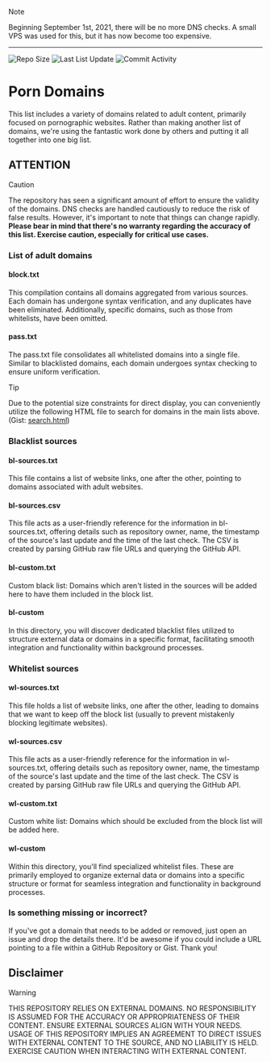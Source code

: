 > [!NOTE]
> Beginning September 1st, 2021, there will be no more DNS checks. A small VPS was used for this, but it has now become too expensive.

---

![Repo Size](https://img.shields.io/github/repo-size/Bon-Appetit/porn-domains?style=flat-square&logo=github&label=Repo%20Size&cacheSeconds=43200) ![Last List Update](https://img.shields.io/badge/dynamic/json?url=https%3A%2F%2Fapi.github.com%2Frepos%2FBon-Appetit%2Fporn-domains%2Fcommits%3Fpath%3Dblock.txt%26page%3D1%26per_page%3D1&query=%24%5B0%5D.commit.author.date&style=flat-square&logo=github&label=Last%20List%20Update&cacheSeconds=43200) ![Commit Activity](https://img.shields.io/github/commit-activity/y/Bon-Appetit/porn-domains?style=flat-square&logo=github&label=Commit%20Activity&cacheSeconds=43200)

# Porn Domains
This list includes a variety of domains related to adult content, primarily focused on pornographic websites. Rather than making another list of domains, we're using the fantastic work done by others and putting it all together into one big list.

## ATTENTION
> [!CAUTION]
> The repository has seen a significant amount of effort to ensure the validity of the domains. DNS checks are handled cautiously to reduce the risk of false results. However, it's important to note that things can change rapidly. **Please bear in mind that there's no warranty regarding the accuracy of this list. Exercise caution, especially for critical use cases.**

### List of adult domains

#### block.txt
This compilation contains all domains aggregated from various sources. Each domain has undergone syntax verification, and any duplicates have been eliminated. Additionally, specific domains, such as those from whitelists, have been omitted.

#### pass.txt
The pass.txt file consolidates all whitelisted domains into a single file. Similar to blacklisted domains, each domain undergoes syntax checking to ensure uniform verification.

> [!TIP]
> Due to the potential size constraints for direct display, you can conveniently utilize the following HTML file to search for domains in the main lists above. (Gist: [search.html](https://gist.github.com/CodeAlDente/ee033860b0963b34ed107e95102870f7#file-search-html))

### Blacklist sources

#### bl-sources.txt
This file contains a list of website links, one after the other, pointing to domains associated with adult websites.

#### bl-sources.csv
This file acts as a user-friendly reference for the information in bl-sources.txt, offering details such as repository owner, name, the timestamp of the source's last update and the time of the last check. The CSV is created by parsing GitHub raw file URLs and querying the GitHub API.

#### bl-custom.txt
Custom black list: Domains which aren't listed in the sources will be added here to have them included in the block list.

#### bl-custom
In this directory, you will discover dedicated blacklist files utilized to structure external data or domains in a specific format, facilitating smooth integration and functionality within background processes.

### Whitelist sources

#### wl-sources.txt
This file holds a list of website links, one after the other, leading to domains that we want to keep off the block list (usually to prevent mistakenly blocking legitimate websites).

#### wl-sources.csv
This file acts as a user-friendly reference for the information in wl-sources.txt, offering details such as repository owner, name, the timestamp of the source's last update and the time of the last check. The CSV is created by parsing GitHub raw file URLs and querying the GitHub API.

#### wl-custom.txt
Custom white list: Domains which should be excluded from the block list will be added here.

#### wl-custom
Within this directory, you'll find specialized whitelist files. These are primarily employed to organize external data or domains into a specific structure or format for seamless integration and functionality in background processes.

### Is something missing or incorrect?
If you've got a domain that needs to be added or removed, just open an issue and drop the details there. It'd be awesome if you could include a URL pointing to a file within a GitHub Repository or Gist. Thank you!

## Disclaimer
> [!WARNING]
> THIS REPOSITORY RELIES ON EXTERNAL DOMAINS. NO RESPONSIBILITY IS ASSUMED FOR THE ACCURACY OR APPROPRIATENESS OF THEIR CONTENT. ENSURE EXTERNAL SOURCES ALIGN WITH YOUR NEEDS. USAGE OF THIS REPOSITORY IMPLIES AN AGREEMENT TO DIRECT ISSUES WITH EXTERNAL CONTENT TO THE SOURCE, AND NO LIABILITY IS HELD. EXERCISE CAUTION WHEN INTERACTING WITH EXTERNAL CONTENT.